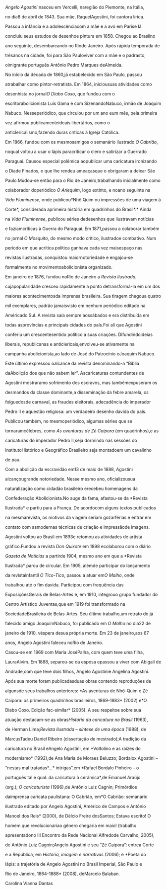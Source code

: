 

*Angelo Agostini* nasceu em Vercelli, naregião do Piemonte, na Itália,

no dia8 de abril de 1843. Sua mãe, RaquelAgostini, foi cantora lírica.



Passou a infância e a adolescênciacom a mãe e a avó em Parise lá

concluiu seus estudos de desenhoe pintura em 1858. Chegou ao Brasilno

ano seguinte, desembarcando no Riode Janeiro. Após rápida temporada de

trêsanos na cidade, foi para São Pauloviver com a mãe e o padrasto,

oimigrante português Antônio Pedro Marques deAlmeida.



No início da década de 1860,já estabelecido em São Paulo, passou

atrabalhar como pintor-retratista. Em 1864, iniciousuas atividades como

desenhista no jornal*O Diabo Coxo*, que fundou com o

escritorabolicionista Luís Gama e com SizenandoNabuco, irmão de Joaquim

Nabuco. Nesseperiódico, que circulou por um ano eum mês, pela primeira

vez afirmou publicamenteideais libertários, como o

anticlericalismo,fazendo duras críticas à Igreja Católica.



Em 1866, fundou com os mesmosamigos o semanário ilustrado *O Cabrião*,

noqual voltou a usar o lápis paracriticar o clero e satirizar a Guerrado

Paraguai. Causou especial polêmica aopublicar uma caricatura ironizando

o Diade Finados, o que lhe rendeu ameaçasque o obrigaram a deixar São

Paulo.Mudou-se então para o Rio de Janeiro,trabalhando inicialmente como

colaborador doperiódico *O Arlequim*, logo extinto, e noano seguinte na

*Vida Fluminense*, onde publicou*Nhô Quim ou impressões de uma viagem à

Corte*, considerada aprimeira história em quadrinhos do Brasil*.* Ainda

na *Vida Fluminense*, publicou séries dedesenhos que ilustravam notícias

e faziamcríticas à Guerra do Paraguai. Em 1871,passou a colaborar também

no jornal *O Mosquito*, do mesmo modo crítico, ilustradoe combativo. Num

período em que acrítica política ganhava cada vez maisespaço nas

revistas ilustradas, conquistou maiornotoriedade e engajou-se

formalmente no movimentoabolicionista organizado.



Em janeiro de 1876, fundou noRio de Janeiro a *Revista Ilustrada*,

cujapopularidade cresceu rapidamente a ponto detransformá-la em um dos

maiores acontecimentosda imprensa brasileira. Sua tiragem chegoua quatro

mil exemplares, padrão jamaisvisto em nenhum periódico editado na

Américado Sul. A revista saía sempre aossábados e era distribuída em

todas asprovíncias e principais cidades do país.Foi ali que Agostini

conferiu um crescentesentido político a suas criações. Difundindoideias

liberais, republicanas e anticlericais,envolveu-se ativamente na

campanha abolicionista,ao lado de José do Patrocínio eJoaquim Nabuco.

Este último expressou oalcance da revista denominando-a “Bíblia

daAbolição dos que não sabem ler”. Ascaricaturas contundentes de

Agostini mostraramo sofrimento dos escravos, mas tambémexpuseram os

desmandos da classe dominante,a disseminação da febre amarela, os

folguedosde carnaval, as fraudes eleitorais, adecadência do imperador

Pedro II e aquestão religiosa: um verdadeiro desenho davida do país.

Publicou também, no mesmoperiódico, algumas séries que se

tornaramcélebres, como *As aventuras de Zé Caipora* (em quadrinhos),e as

caricaturas do imperador Pedro II,seja dormindo nas sessões do

InstitutoHistórico e Geográfico Brasileiro seja montadoem um cavalinho

de pau.



Com a abolição da escravidão em13 de maio de 1888, Agostini

alcançougrande notoriedade. Nesse mesmo ano, oficializousua

naturalização como cidadão brasileiro erecebeu homenagens da

Confederação Abolicionista.No auge da fama, afastou-se da *Revista

Ilustrada* e partiu para a França. De acordocom alguns textos publicados

na mesmarevista, os motivos da viagem seriam gozarférias e entrar em

contato com asmodernas técnicas de criação e impressãode imagens.



Agostini voltou ao Brasil em 1893e retomou as atividades de artista

gráfico.Fundou a revista *Don Quixote* em 1898 ecolaborou com o diário

*Gazeta de Notícias* a partirde 1904, mesmo ano em que a *Revista

Ilustrada* parou de circular. Em 1905, alémde participar do lançamento

da revistainfantil *O Tico-Tico*, passou a atuar em*O Malho*, onde

trabalhou até o fim davida. Participou com frequência das

ExposiçõesGerais de Belas-Artes e, em 1910, integrouo grupo fundador do

Centro Artístico Juventas,que em 1919 foi transformado na

SociedadeBrasileira de Belas-Artes. Seu último trabalho,um retrato do já

falecido amigo JoaquimNabuco, foi publicado em *O Malho* no dia22 de

janeiro de 1910, véspera desua própria morte. Em 23 de janeiro,aos 67

anos, Angelo Agostini faleceu noRio de Janeiro.



Casou-se em 1869 com Maria JoséPalha, com quem teve uma filha,

LauraAlvim. Em 1888, separou-se da esposa epassou a viver com Abigail de

Andrade,com que teve dois filhos, Angelo Agostinie Angelina Agostini.



Após sua morte foram publicadasduas obras contendo reproduções de

algunsde seus trabalhos anteriores: *As aventuras de Nhô-Quim e Zé

Caipora: os primeiros quadrinhos brasileiros, 1869-1883* (2002) e*O

Diabo Coxo. Edição fac-similar* (2005). A seu respeitoe sobre sua

atuação destacam-se as obras*História da caricatura no Brasil* (1963),

de Herman Lima;*Revista Ilustrada – síntese de uma época* (1988), de

MarcusTadeu Daniel Ribeiro (dissertação de mestrado);A tradição da

caricatura no Brasil eAngelo Agostini, em *Voltolino e as raízes do

modernismo* (1992),de Ana Maria de Moraes Beluzzo; Bordalox Agostini –

“nestas mal tratadas*…* intrigas”,em *Rafael Bordalo Pinheiro – o

português tal e qual: da caricatura à cerâmica*,de Emanuel Araújo

(org.); *O caricaturista* (1996),de Antônio Luiz Cagnin; Primórdios

daimprensa caricata paulistana: O Cabrião, em*O Cabrião: semanário

ilustrado editado por Angelo Agostini, Américo de Campos e Antônio

Manoel dos Reis* (2000), de Délcio Freire dosSantos; Estava escrito! O

homem que revolucionariao gênero chegaria em maio! (trabalho

apresentadono III Encontro da Rede Nacional Alfredode Carvalho, 2005),

de Antônio Luiz Cagnin;Angelo Agostini e seu “Zé Caipora”: entrea Corte

e a República, em *História, imagem e narrativas* (2006); e *Poeta do

lápis: a trajetória de Angelo Agostini no Brasil Imperial, São Paulo e

Rio de Janeiro, 1864-1888* (2008), deMarcelo Balaban.



Carolina Vianna Dantas



